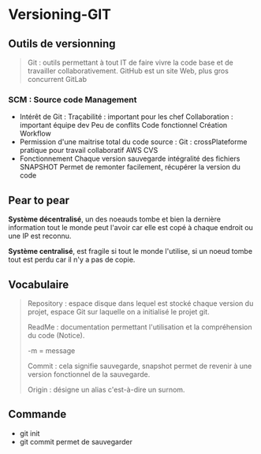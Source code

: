 # Versioning-GIT

## Outils de versionning

> Git : outils permettant à tout IT de faire vivre la code base et de travailler collaborativement.
GitHub est un site Web, plus gros concurrent GitLab

### SCM : Source code Management

- Intérêt de Git : 
Traçabilité : important pour les chef
Collaboration : important équipe dev
Peu de conflits
Code fonctionnel
Création Workflow
- Permission d'une maitrise total du code source : 
Git : crossPlateforme pratique pour travail collaboratif
AWS
CVS
- Fonctionnement 
Chaque version sauvegarde intégralité des fichiers
SNAPSHOT
Permet de remonter facilement, récupérer la version du code

## Pear to pear

**Système décentralisé**, un des noeauds tombe et bien la dernière information tout le monde peut l'avoir car elle est copé à chaque endroit ou une IP est reconnu.

**Système centralisé**, est fragile si tout le monde l'utilise, si un noeud tombe tout est perdu car il n'y a pas de copie.

## Vocabulaire

> Repository : espace disque dans lequel est stocké chaque version du 
> projet, espace Git sur laquelle on a initialisé le projet git.
>
> ReadMe : documentation permettant l'utilisation et la compréhension du
> code (Notice).
>
> -m = message
>
> Commit : cela signifie sauvegarde, snapshot permet de revenir à une
> version fonctionnel de la sauvegarde.
>
> Origin : désigne un alias c'est-à-dire un surnom.

## Commande 

- git init
- git commit permet de sauvegarder
